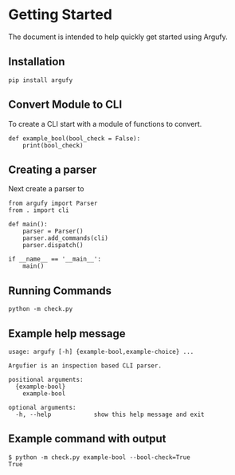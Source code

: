 # Getting Started

The document is intended to help quickly get started using Argufy.

## Installation

`pip install argufy`

## Convert Module to CLI

To create a CLI start with a module of functions to convert.

```
def example_bool(bool_check = False):
    print(bool_check)
```

## Creating a parser

Next create a parser to 

```
from argufy import Parser
from . import cli

def main():
    parser = Parser()
    parser.add_commands(cli)
    parser.dispatch()

if __name__ == '__main__':
    main()
```

## Running Commands

`python -m check.py`


## Example help message

```
usage: argufy [-h] {example-bool,example-choice} ...

Argufier is an inspection based CLI parser.

positional arguments:
  {example-bool}
    example-bool

optional arguments:
  -h, --help            show this help message and exit
```

## Example command with output

<!--- TODO: Need to get doctest working --->
```
$ python -m check.py example-bool --bool-check=True
True
```
